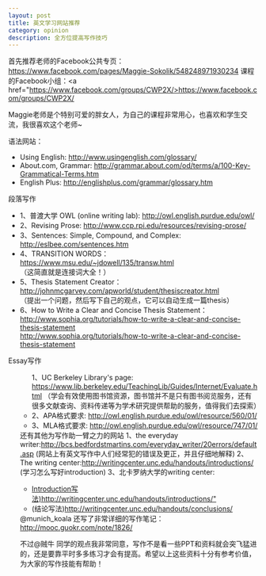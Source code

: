 ```yaml
---
layout: post
title: 英文学习网站推荐
category: opinion
description: 全方位提高写作技巧
---
```


首先推荐老师的Facebook公共专页：<a href="https://www.facebook.com/pages/Maggie-Sokolik/548248971930234">https://www.facebook.com/pages/Maggie-Sokolik/548248971930234</a>
课程的Facebook小组：<a href="https://www.facebook.com/groups/CWP2X/>https://www.facebook.com/groups/CWP2X/</a>

Maggie老师是个特别可爱的胖女人，为自己的课程非常用心，也喜欢和学生交流，我很喜欢这个老师~

语法网站：
<ul>
<li>Using English:  <a href="http://www.usingenglish.com/glossary/">http://www.usingenglish.com/glossary/</a></li>
<li>About.com, Grammar: <a href="http://grammar.about.com/od/terms/a/100-Key-Grammatical-Terms.htm">http://grammar.about.com/od/terms/a/100-Key-Grammatical-Terms.htm</a></li>
<li>English Plus: <a href="http://englishplus.com/grammar/glossary.htm">http://englishplus.com/grammar/glossary.htm</a></li>
</ul>
段落写作
<ul>
<li>1、普渡大学 OWL (online writing lab): <a href="http://owl.english.purdue.edu/owl/">http://owl.english.purdue.edu/owl/</a></li>
<li>2、Revising Prose: <a href="http://www.ccp.rpi.edu/resources/revising-prose/">http://www.ccp.rpi.edu/resources/revising-prose/</a></li>
<li>3、Sentences: Simple, Compound, and Complex: <a href="http://eslbee.com/sentences.htm">http://eslbee.com/sentences.htm</a></li>
<li>4、TRANSITION WORDS：<a href="https://www.msu.edu/~jdowell/135/transw.html">https://www.msu.edu/~jdowell/135/transw.html</a></li>
（这简直就是连接词大全！）
<li>5、Thesis Statement Creator：<a href="http://johnmcgarvey.com/apworld/student/thesiscreator.html">http://johnmcgarvey.com/apworld/student/thesiscreator.html</a></li>
（提出一个问题，然后写下自己的观点，它可以自动生成一篇thesis）
<li>6、How to Write a Clear and Concise Thesis Statement：<a href="http://www.sophia.org/tutorials/how-to-write-a-clear-and-concise-thesis-statement">http://www.sophia.org/tutorials/how-to-write-a-clear-and-concise-thesis-statement</a></li>
<a href="http://www.sophia.org/tutorials/how-to-write-a-clear-and-concise-thesis-statement">http://www.sophia.org/tutorials/how-to-write-a-clear-and-concise-thesis-statement</a></li>
</ul>
Essay写作
<ul>
<ul>1、UC Berkeley Library's page: <a href="https://www.lib.berkeley.edu/TeachingLib/Guides/Internet/Evaluate.html">https://www.lib.berkeley.edu/TeachingLib/Guides/Internet/Evaluate.html</a></li>
（学会有效使用图书馆资源，图书馆并不是只有图书阅览服务，还有很多文献查询、资料传递等为学术研究提供帮助的服务，值得我们去探索）
<li>2、APA格式要求: <a href="http://owl.english.purdue.edu/owl/resource/560/01/">http://owl.english.purdue.edu/owl/resource/560/01/</a></li>
<li>3、MLA格式要求: <a href="http://owl.english.purdue.edu/owl/resource/747/01/">http://owl.english.purdue.edu/owl/resource/747/01/</a></li>
</ul>
还有其他为写作助一臂之力的网站
1、the everyday writer:<a href="http://bcs.bedfordstmartins.com/everyday_writer/20errors/default.asp">http://bcs.bedfordstmartins.com/everyday_writer/20errors/default.asp</a>
(网站上有英文写作中人们经常犯的错误及更正，并且仔细地解释)
2、The writing center:<a href="http://writingcenter.unc.edu/handouts/introductions/">http://writingcenter.unc.edu/handouts/introductions/</a>
(学习怎么写好introduction)
3、北卡罗纳大学的writing center:<a href="http://writingcenter.unc.edu/handouts/introductions/">
<ul> 
<li>Introduction写法)<a href="http://writingcenter.unc.edu/handouts/introductions/">http://writingcenter.unc.edu/handouts/introductions/"</a></li>
<li>(结论写法)<a href="http://writingcenter.unc.edu/handouts/conclusions/">http://writingcenter.unc.edu/handouts/conclusions/</a></li>
</ul>
@munich_koala 还写了非常详细的写作笔记：<a href="http://mooc.guokr.com/note/1826/">http://mooc.guokr.com/note/1826/</a>

不过@贼牛 同学的观点我非常同意，写作不是看一些PPT和资料就会突飞猛进的，还是要靠平时多多练习才会有提高。希望以上这些资料十分有参考价值，为大家的写作技能有帮助！
